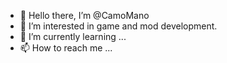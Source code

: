 - 👋 Hello there, I’m @CamoMano
- 👀 I’m interested in game and mod development.
- 🌱 I’m currently learning ...
- 📫 How to reach me ...

<!---
CamoMano/CamoMano is a ✨ special ✨ repository because its `README.md` (this file) appears on your GitHub profile.
You can click the Preview link to take a look at your changes.
--->
